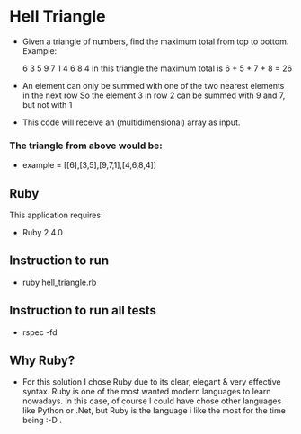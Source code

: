 Hell Triangle
================

* Given a triangle of numbers, find the maximum total from top to bottom.
  Example:

   6
  3 5
 9 7 1
4 6 8 4   In this triangle the maximum total is 6 + 5 + 7 + 8 = 26

* An element can only be summed with one of the two nearest elements
  in the next row So the element 3 in row 2 can be summed with 9 and 7,
  but not with 1

* This code will receive an (multidimensional) array as input.
### The triangle from above would be:

* example = [[6],[3,5],[9,7,1],[4,6,8,4]]


Ruby
-------------

This application requires:

- Ruby 2.4.0

Instruction to run
--------------

- ruby hell_triangle.rb

Instruction to run all tests
----------------------------

- rspec -fd

Why Ruby?
---------
* For this solution I chose Ruby due to its clear, elegant & very effective syntax.
  Ruby is one of the most wanted modern languages to learn nowadays.
  In this case, of course I could have chose other languages like Python or .Net,
  but Ruby is the language i like the most for the time being :-D .


